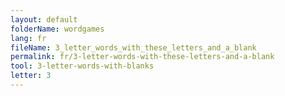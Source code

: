 ```yaml
---
layout: default
folderName: wordgames
lang: fr
fileName: 3_letter_words_with_these_letters_and_a_blank
permalink: fr/3-letter-words-with-these-letters-and-a-blank
tool: 3-letter-words-with-blanks
letter: 3
---
```

